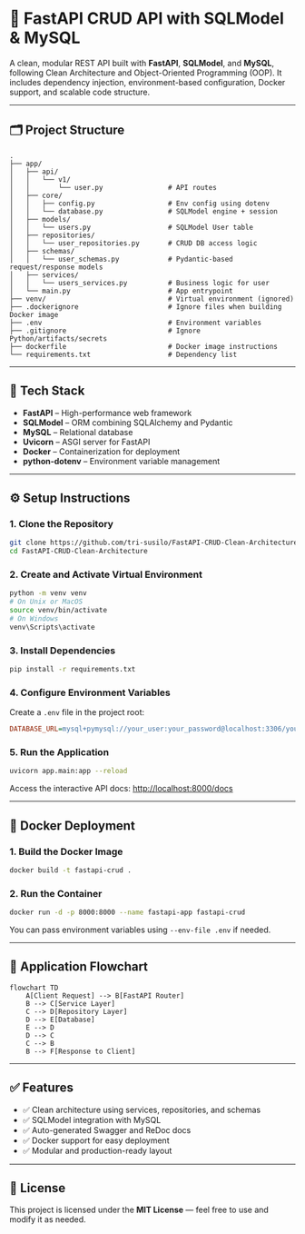 # 🚀 FastAPI CRUD API with SQLModel & MySQL

A clean, modular REST API built with **FastAPI**, **SQLModel**, and **MySQL**, following Clean Architecture and Object-Oriented Programming (OOP). It includes dependency injection, environment-based configuration, Docker support, and scalable code structure.

---

## 🗂 Project Structure

```
.
├── app/
│   ├── api/
│   │   └── v1/
│   │       └── user.py                # API routes
│   ├── core/
│   │   ├── config.py                  # Env config using dotenv
│   │   └── database.py                # SQLModel engine + session
│   ├── models/
│   │   └── users.py                   # SQLModel User table
│   ├── repositories/
│   │   └── user_repositories.py       # CRUD DB access logic
│   ├── schemas/
│   │   └── user_schemas.py            # Pydantic-based request/response models
│   ├── services/
│   │   └── users_services.py          # Business logic for user
│   └── main.py                        # App entrypoint
├── venv/                              # Virtual environment (ignored)
├── .dockerignore                      # Ignore files when building Docker image
├── .env                               # Environment variables
├── .gitignore                         # Ignore Python/artifacts/secrets
├── dockerfile                         # Docker image instructions
└── requirements.txt                   # Dependency list
```

---

## 🧰 Tech Stack

- **FastAPI** – High-performance web framework
- **SQLModel** – ORM combining SQLAlchemy and Pydantic
- **MySQL** – Relational database
- **Uvicorn** – ASGI server for FastAPI
- **Docker** – Containerization for deployment
- **python-dotenv** – Environment variable management

---

## ⚙️ Setup Instructions

### 1. Clone the Repository

```bash
git clone https://github.com/tri-susilo/FastAPI-CRUD-Clean-Architecture.git
cd FastAPI-CRUD-Clean-Architecture
```

### 2. Create and Activate Virtual Environment

```bash
python -m venv venv
# On Unix or MacOS
source venv/bin/activate
# On Windows
venv\Scripts\activate
```

### 3. Install Dependencies

```bash
pip install -r requirements.txt
```

### 4. Configure Environment Variables

Create a `.env` file in the project root:

```ini
DATABASE_URL=mysql+pymysql://your_user:your_password@localhost:3306/your_db_name
```

### 5. Run the Application

```bash
uvicorn app.main:app --reload
```

Access the interactive API docs: [http://localhost:8000/docs](http://localhost:8000/docs)

---

## 🐳 Docker Deployment

### 1. Build the Docker Image

```bash
docker build -t fastapi-crud .
```

### 2. Run the Container

```bash
docker run -d -p 8000:8000 --name fastapi-app fastapi-crud
```

You can pass environment variables using `--env-file .env` if needed.

---

## 🔄 Application Flowchart

```mermaid
flowchart TD
    A[Client Request] --> B[FastAPI Router]
    B --> C[Service Layer]
    C --> D[Repository Layer]
    D --> E[Database]
    E --> D
    D --> C
    C --> B
    B --> F[Response to Client]
```

---

## ✅ Features

- ✅ Clean architecture using services, repositories, and schemas
- ✅ SQLModel integration with MySQL
- ✅ Auto-generated Swagger and ReDoc docs
- ✅ Docker support for easy deployment
- ✅ Modular and production-ready layout

---

## 📄 License

This project is licensed under the **MIT License** — feel free to use and modify it as needed.
